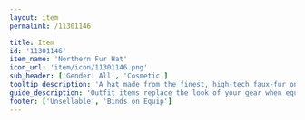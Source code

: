 ```yaml
---
layout: item
permalink: /11301146

title: Item
id: '11301146'
item_name: 'Northern Fur Hat'
icon_url: 'item/icon/11301146.png'
sub_header: ['Gender: All', 'Cosmetic']
tooltip_description: 'A hat made from the finest, high-tech faux-fur on the market.'
guide_description: 'Outfit items replace the look of your gear when equipped.'
footer: ['Unsellable', 'Binds on Equip']
---
```

